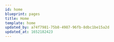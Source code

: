 ```yaml
---
id: home
blueprint: pages
title: Home
template: home
updated_by: a74f7981-75b8-4987-96fb-8dbc1be15a2d
updated_at: 1652182423
---
```

